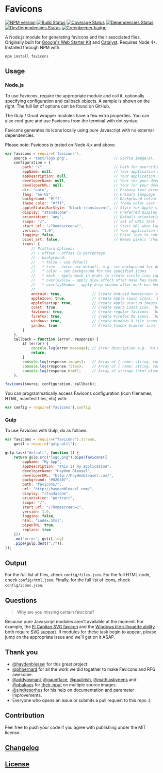 # Favicons

[![NPM version](https://img.shields.io/npm/v/favicons.svg)](https://www.npmjs.org/package/favicons)
[![Build Status](https://travis-ci.org/itgalaxy/favicons.svg?branch=master)](https://travis-ci.org/itgalaxy/favicons)
[![Coverage Status](https://coveralls.io/repos/github/itgalaxy/favicons/badge.svg?branch=master)](https://coveralls.io/github/itgalaxy/favicons?branch=master)
[![Dependencies Status](https://david-dm.org/itgalaxy/favicons/status.svg)](https://david-dm.org/itgalaxy/favicons)
[![DevDependencies Status](https://david-dm.org/itgalaxy/favicons/dev-status.svg)](https://david-dm.org/itgalaxy/favicons?type=dev)
[![Greenkeeper badge](https://badges.greenkeeper.io/itgalaxy/favicons.svg)](https://greenkeeper.io)

A Node.js module for generating favicons and their associated files. Originally built for [Google's Web Starter Kit](https://github.com/google/web-starter-kit) and [Catalyst](https://github.com/haydenbleasel/catalyst). Requires Node 4+. Installed through NPM with:

```
npm install favicons
```

## Usage

### Node.js

To use Favicons, require the appropriate module and call it, optionally specifying configuration and callback objects. A sample is shown on the right. The full list of options can be found on GitHub.

The Gulp / Grunt wrapper modules have a few extra properties. You can also configure and use Favicons from the terminal with dot syntax.

Favicons generates its icons locally using pure Javascript with no external dependencies.

Please note: Favicons is tested on Node 4.x and above.

```js
var favicons = require('favicons'),
    source = 'test/logo.png',                     // Source image(s). `string`, `buffer` or array of `string`
    configuration = {          
        path: "/",                                // Path for overriding default icons path. `string`
        appName: null,                            // Your application's name. `string`
        appDescription: null,                     // Your application's description. `string`
        developerName: null,                      // Your (or your developer's) name. `string`
        developerURL: null,                       // Your (or your developer's) URL. `string`
        dir: "auto",                              // Primary text direction for name, short_name, and description
        lang: "en-US",                            // Primary language for name and short_name
        background: "#fff",                       // Background colour for flattened icons. `string`
        theme_color: "#fff",                      // Theme color user for example in Android's task switcher. `string`
        appleStatusBarStyle: "black-translucent", // Style for Apple status bar: "black-translucent", "default", "black". `string`
        display: "standalone",                    // Preferred display mode: "fullscreen", "standalone", "minimal-ui" or "browser". `string`
        orientation: "any",                       // Default orientation: "any", "natural", "portrait" or "landscape". `string`
        scope: "/",                               // set of URLs that the browser considers within your app
        start_url: "/?homescreen=1",              // Start URL when launching the application from a device. `string`
        version: "1.0",                           // Your application's version string. `string`
        logging: false,                           // Print logs to console? `boolean`
        pixel_art: false,                         // Keeps pixels "sharp" when scaling up, for pixel art.  Only supported in offline mode.
        icons: {
            // Platform Options:
            // - offset - offset in percentage
            // - background:
            //   * false - use default
            //   * true - force use default, e.g. set background for Android icons
            //   * color - set background for the specified icons
            //   * mask - apply mask in order to create circle icon (applied by default for firefox). `boolean`
            //   * overlayGlow - apply glow effect after mask has been applied (applied by default for firefox). `boolean`
            //   * overlayShadow - apply drop shadow after mask has been applied .`boolean`
            //
            android: true,              // Create Android homescreen icon. `boolean` or `{ offset, background, mask, overlayGlow, overlayShadow }`
            appleIcon: true,            // Create Apple touch icons. `boolean` or `{ offset, background, mask, overlayGlow, overlayShadow }`
            appleStartup: true,         // Create Apple startup images. `boolean` or `{ offset, background, mask, overlayGlow, overlayShadow }`
            coast: true,                // Create Opera Coast icon. `boolean` or `{ offset, background, mask, overlayGlow, overlayShadow }`
            favicons: true,             // Create regular favicons. `boolean` or `{ offset, background, mask, overlayGlow, overlayShadow }`
            firefox: true,              // Create Firefox OS icons. `boolean` or `{ offset, background, mask, overlayGlow, overlayShadow }`
            windows: true,              // Create Windows 8 tile icons. `boolean` or `{ offset, background, mask, overlayGlow, overlayShadow }`
            yandex: true                // Create Yandex browser icon. `boolean` or `{ offset, background, mask, overlayGlow, overlayShadow }`
        }
    },
    callback = function (error, response) {
        if (error) {
            console.log(error.message); // Error description e.g. "An unknown error has occurred"
            return;
        }
        console.log(response.images);   // Array of { name: string, contents: <buffer> }
        console.log(response.files);    // Array of { name: string, contents: <string> }
        console.log(response.html);     // Array of strings (html elements)
    };

favicons(source, configuration, callback);
```

You can programmatically access Favicons configuration (icon filenames, HTML, manifest files, etc) with:

```js
var config = require('favicons').config;
```

### Gulp

To use Favicons with Gulp, do as follows:

```js
var favicons = require("favicons").stream,
    gutil = require("gulp-util");

gulp.task("default", function () {
    return gulp.src("logo.png").pipe(favicons({
        appName: "My App",
        appDescription: "This is my application",
        developerName: "Hayden Bleasel",
        developerURL: "http://haydenbleasel.com/",
        background: "#020307",
        path: "favicons/",
        url: "http://haydenbleasel.com/",
        display: "standalone",
        orientation: "portrait",
        scope: "/",
        start_url: "/?homescreen=1",
        version: 1.0,
        logging: false,
        html: "index.html",
        pipeHTML: true,
        replace: true
    }))
    .on("error", gutil.log)
    .pipe(gulp.dest("./"));
});
```

## Output

For the full list of files, check `config/files.json`. For the full HTML code, check `config/html.json`. Finally, for the full list of icons, check `config/icons.json`.

## Questions

> Why are you missing certain favicons?

Because pure Javascript modules aren't available at the moment. For example, the [El Capitan SVG favicon](https://github.com/haydenbleasel/favicons/issues/61) and the [Windows tile silhouette ability](https://github.com/haydenbleasel/favicons/issues/58) both require [SVG support](https://github.com/haydenbleasel/favicons/issues/53). If modules for these task begin to appear, please jump on the appropriate issue and we'll get on it ASAP.

## Thank you

- [@haydenbleasel](https://github.com/haydenbleasel) for this great project.
- [@phbernard](https://github.com/phbernard) for all the work we did together to make Favicons and RFG awesome.
- [@addyosmani](https://github.com/addyosmani), [@gauntface](https://github.com/gauntface), [@paulirish](https://github.com/paulirish), [@mathiasbynens](https://github.com/mathiasbynens) and [@pbakaus](https://github.com/pbakaus) for [their input](https://github.com/google/web-starter-kit/pull/442) on multiple source images.
- [@sindresorhus](https://github.com/sindresorhus) for his help on documentation and parameter improvements.
- Everyone who opens an issue or submits a pull request to this repo :)

## Contribution

Feel free to push your code if you agree with publishing under the MIT license.

## [Changelog](CHANGELOG.md)

## [License](LICENSE)
